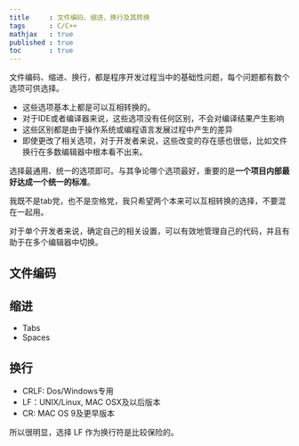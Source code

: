 ```yaml
---
title     : 文件编码、缩进、换行及其转换
tags      : C/C++  
mathjax   : true
published : true
toc       : true
---
```


文件编码、缩进、换行，都是程序开发过程当中的基础性问题，每个问题都有数个选项可供选择。

- 这些选项基本上都是可以互相转换的。
- 对于IDE或者编译器来说，这些选项没有任何区别，不会对编译结果产生影响
- 这些区别都是由于操作系统或编程语言发展过程中产生的差异
- 即使更改了相关选项，对于开发者来说，这些改变的存在感也很低，比如文件换行在多数编辑器中根本看不出来。

选择最通用、统一的选项即可。与其争论哪个选项最好，重要的是**一个项目内部最好达成一个统一的标准**。

我既不是tab党，也不是空格党，我只希望两个本来可以互相转换的选择，不要混在一起用。

对于单个开发者来说，确定自己的相关设置，可以有效地管理自己的代码，并且有助于在多个编辑器中切换。

## 文件编码



## 缩进

- Tabs
- Spaces



## 换行

- CRLF: Dos/Windows专用
- LF：UNIX/Linux, MAC OSX及以后版本
- CR: MAC OS 9及更早版本

所以很明显，选择 LF 作为换行符是比较保险的。
